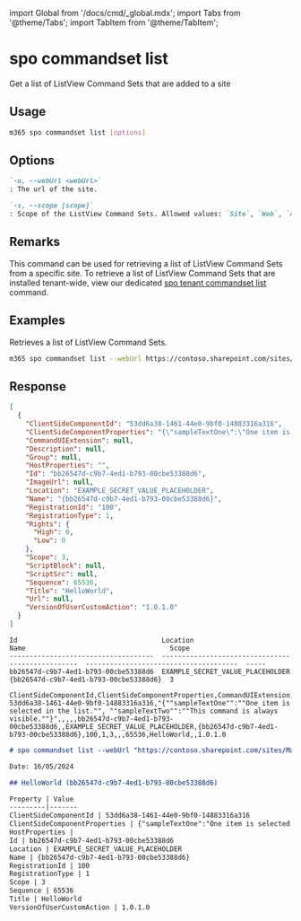 <!-- DISCLAIMER: All secrets, passwords, and sensitive values in this document are examples only and not real credentials. -->
import Global from '/docs/cmd/_global.mdx';
import Tabs from '@theme/Tabs';
import TabItem from '@theme/TabItem';

# spo commandset list

Get a list of ListView Command Sets that are added to a site

## Usage

```sh
m365 spo commandset list [options]
```

## Options

```md definition-list
`-u, --webUrl <webUrl>`
: The url of the site.

`-s, --scope [scope]`
: Scope of the ListView Command Sets. Allowed values: `Site`, `Web`, `All`. Defaults to `All`.
```

<Global />

## Remarks

This command can be used for retrieving a list of ListView Command Sets from a specific site. To retrieve a list of ListView Command Sets that are installed tenant-wide, view our dedicated [spo tenant commandset list](../tenant/tenant-commandset-list.mdx) command.

## Examples

Retrieves a list of ListView Command Sets.

```sh
m365 spo commandset list --webUrl https://contoso.sharepoint.com/sites/sales
```

## Response

<Tabs>
  <TabItem value="JSON">

  ```json
  [
    {
      "ClientSideComponentId": "53dd6a38-1461-44e0-9bf0-14883316a316",
      "ClientSideComponentProperties": "{\"sampleTextOne\":\"One item is selected in the list.\", \"sampleTextTwo\":\"This command is always visible.\"}",
      "CommandUIExtension": null,
      "Description": null,
      "Group": null,
      "HostProperties": "",
      "Id": "bb26547d-c9b7-4ed1-b793-00cbe53388d6",
      "ImageUrl": null,
      "Location": "EXAMPLE_SECRET_VALUE_PLACEHOLDER",
      "Name": "{bb26547d-c9b7-4ed1-b793-00cbe53388d6}",
      "RegistrationId": "100",
      "RegistrationType": 1,
      "Rights": {
        "High": 0,
        "Low": 0
      },
      "Scope": 3,
      "ScriptBlock": null,
      "ScriptSrc": null,
      "Sequence": 65536,
      "Title": "HelloWorld",
      "Url": null,
      "VersionOfUserCustomAction": "1.0.1.0"
    }
  ]
  ```

  </TabItem>
  <TabItem value="Text">

  ```text
  Id                                    Location                                           Name                                    Scope
  ------------------------------------  -------------------------------------------------  --------------------------------------  -----
  bb26547d-c9b7-4ed1-b793-00cbe53388d6  EXAMPLE_SECRET_VALUE_PLACEHOLDER  {bb26547d-c9b7-4ed1-b793-00cbe53388d6}  3    
  ```

  </TabItem>
  <TabItem value="CSV">

  ```csv
  ClientSideComponentId,ClientSideComponentProperties,CommandUIExtension,Description,Group,HostProperties,Id,ImageUrl,Location,Name,RegistrationId,RegistrationType,Scope,ScriptBlock,ScriptSrc,Sequence,Title,Url,VersionOfUserCustomAction
  53dd6a38-1461-44e0-9bf0-14883316a316,"{""sampleTextOne"":""One item is selected in the list."", ""sampleTextTwo"":""This command is always visible.""}",,,,,bb26547d-c9b7-4ed1-b793-00cbe53388d6,,EXAMPLE_SECRET_VALUE_PLACEHOLDER,{bb26547d-c9b7-4ed1-b793-00cbe53388d6},100,1,3,,,65536,HelloWorld,,1.0.1.0
  ```

  </TabItem>
  <TabItem value="Markdown">

  ```md
  # spo commandset list --webUrl "https://contoso.sharepoint.com/sites/Marketing"

  Date: 16/05/2024

  ## HelloWorld (bb26547d-c9b7-4ed1-b793-00cbe53388d6)

  Property | Value
  ---------|-------
  ClientSideComponentId | 53dd6a38-1461-44e0-9bf0-14883316a316
  ClientSideComponentProperties | {"sampleTextOne":"One item is selected in the list.", "sampleTextTwo":"This command is always visible."}
  HostProperties |
  Id | bb26547d-c9b7-4ed1-b793-00cbe53388d6
  Location | EXAMPLE_SECRET_VALUE_PLACEHOLDER
  Name | {bb26547d-c9b7-4ed1-b793-00cbe53388d6}
  RegistrationId | 100
  RegistrationType | 1
  Scope | 3
  Sequence | 65536
  Title | HelloWorld
  VersionOfUserCustomAction | 1.0.1.0
  ```

  </TabItem>
</Tabs>
